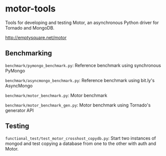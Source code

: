 motor-tools
===========

Tools for developing and testing Motor, an asynchronous Python driver for
Tornado and MongoDB.

http://emptysquare.net/motor

Benchmarking
------------

`benchmark/pymongo_benchmark.py`: Reference benchmark using synchronous PyMongo

`benchmark/asyncmongo_benchmark.py`: Reference benchmark using bit.ly's AsyncMongo

`benchmark/motor_benchmark.py`: Motor benchmark

`benchmark/motor_benchmark_gen.py`: Motor benchmark using Tornado's generator API

Testing
-------

`functional_test/test_motor_crosshost_copydb.py`: Start two instances of mongod
and test copying a database from one to the other with auth and Motor.
